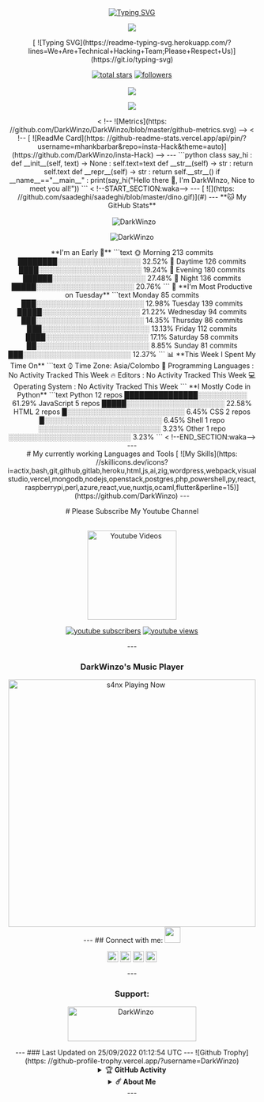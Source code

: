 <div align="center"><a href="https://git.io/typing-svg"><img src="https://readme-typing-svg.demolab.com?font=Rubik+Dirt&size=65&pause=1000&color=F72C3F&background=FF20A500&center=true&vCenter=true&width=1000&height=150&lines=I'm+DarkWinzo;New+Beginning+Developer;Please+Support+Me;Please+Contact+Me" alt="Typing SVG" /></a><p align="center"><a href="https://github.com/DarkWinzo"><img align="center" src="https://github-cardname.caliph.my.id/api?name=DarkWinzo&description=Hello,%20I%20am%20DarkWinzo.%20I%20am%20beginner%20in%20programming,%20please%20Support%20Me&image=https://i.ibb.co/XS694VV/peakpx.jpg&backgroundColor=%23ecf0f1&instagram=@darkWinzo&github=DarkWinzo&pattern=ticTacToe&colorPattern=%23eaeaea&site=youtube.com/DarkWinzo"/></a></p><div align="center">[ ![Typing SVG](https://readme-typing-svg.herokuapp.com/?lines=We+Are+Technical+Hacking+Team;Please+Respect+Us)](https://git.io/typing-svg)
<p align="center"> <a href="https://github.com/DarkWinzo?tab=repositories&sort=stargazers"> <img alt="total stars" title="Total stars on GitHub" src="https://custom-icon-badges.herokuapp.com/badge/dynamic/json?logo=star&color=55960c&labelColor=488207&label=Stars&style=for-the-badge&query=%24.stars&url=https://api.github-star-counter.workers.dev/user/DarkWinzo"/></a> <a href="https://github.com/DarkWinzo?tab=followers"> <img alt="followers" title="Follow me on Github" src="https://custom-icon-badges.herokuapp.com/github/followers/DarkWinzo?color=236ad3&labelColor=1155ba&style=for-the-badge&logo=person-add&label=Follow&logoColor=white"/></a> </br></br> <a href="https://github.com/DarkWinzo/Bosco"> <img src="https://komarev.com/ghpvc/?username=DarkWinzo&label=Profile%20views&color=brightgreen&label=Profile+Views&style=plastic"> </a> </p> <p align="center"> <img src="https://profile-counter.glitch.me/DarkWinzo/count.svg" /> </p> < !-- ![Metrics](https: //github.com/DarkWinzo/DarkWinzo/blob/master/github-metrics.svg)
--> < !-- [ ![ReadMe Card](https: //github-readme-stats.vercel.app/api/pin/?username=mhankbarbar&repo=insta-Hack&theme=auto)](https://github.com/DarkWinzo/insta-Hack)
--> --- ```python class say_hi : def __init__(self, text) -> None : self.text=text def __str__(self) -> str : return self.text def __repr__(self) -> str : return self.__str__() if __name__=="__main__" : print(say_hi("Hello there 👋, I'm DarkWInzo, Nice to meet you all!")) ``` < !--START_SECTION:waka--> --- [ ![](https: //github.com/saadeghi/saadeghi/blob/master/dino.gif)](#)
--- **🐱 My GitHub Stats** <p>&nbsp;
<img align="center" src="https://github-readme-stats.vercel.app/api?username=DarkWinzo&show_icons=true&theme=highcontrast" alt="DarkWinzo" /></p> <p><img align="center" src="https://github-readme-streak-stats.herokuapp.com/?user=DarkWinzo&theme=highcontrast" alt="DarkWinzo" /></p> </details> **I'm an Early 🐤** 
 ```text 🌞 Morning 213 commits ████████░░░░░░░░░░░░░░░░░ 32.52% 🌆 Daytime 126 commits ████░░░░░░░░░░░░░░░░░░░░░ 19.24% 🌃 Evening 180 commits ██████░░░░░░░░░░░░░░░░░░░ 27.48% 🌙 Night 136 commits █████░░░░░░░░░░░░░░░░░░░░ 20.76% ``` 📅 **I'm Most Productive on Tuesday** 
 ```text Monday 85 commits ███░░░░░░░░░░░░░░░░░░░░░░ 12.98% Tuesday 139 commits █████░░░░░░░░░░░░░░░░░░░░ 21.22% Wednesday 94 commits ███░░░░░░░░░░░░░░░░░░░░░░ 14.35% Thursday 86 commits ███░░░░░░░░░░░░░░░░░░░░░░ 13.13% Friday 112 commits ████░░░░░░░░░░░░░░░░░░░░░ 17.1% Saturday 58 commits ██░░░░░░░░░░░░░░░░░░░░░░░ 8.85% Sunday 81 commits ███░░░░░░░░░░░░░░░░░░░░░░ 12.37% ``` 📊 **This Week I Spent My Time On** ```text ⌚︎ Time Zone: Asia/Colombo 💬 Programming Languages : No Activity Tracked This Week 🔥 Editors : No Activity Tracked This Week 💻 Operating System : No Activity Tracked This Week ``` **I Mostly Code in Python** ```text Python 12 repos ███████████████░░░░░░░░░░ 61.29% JavaScript 5 repos █████░░░░░░░░░░░░░░░░░░░░ 22.58% HTML 2 repos █░░░░░░░░░░░░░░░░░░░░░░░░ 6.45% CSS 2 repos █░░░░░░░░░░░░░░░░░░░░░░░░ 6.45% Shell 1 repo ░░░░░░░░░░░░░░░░░░░░░░░░░ 3.23% Other 1 repo ░░░░░░░░░░░░░░░░░░░░░░░░░ 3.23% ``` < !--END_SECTION:waka--> --- <div align="center"> # My currently working Languages and Tools [ ![My Skills](https: //skillicons.dev/icons?i=actix,bash,git,github,gitlab,heroku,html,js,ai,zig,wordpress,webpack,visualstudio,vercel,mongodb,nodejs,openstack,postgres,php,powershell,py,react,raspberrypi,perl,azure,react,vue,nuxtjs,ocaml,flutter&perline=15)](https://github.com/DarkWinzo)
--- <p align="center"> # Please Subscribe My Youtube Channel <br><br> <p align="center"> <a href="https://youtube.com/channel/UCvdAz2Ll-LedcDApJ2IGP6A"><img title="Youtube Videos" src="https://github.com/Alien-alfa/Alien-alfa/blob/beta/MD-Images/yt.png?raw=true" width="180"/></a></div> <p align="center"> <a href="https://youtube.com/channel/UCvdAz2Ll-LedcDApJ2IGP6A?sub_confirmation=1"> <img alt="youtube subscribers" title="Subscribe to my YouTube channel" src="https://freshidea.com/jonah/youtube-api/subscribers-badge.php?label=Subscribers&style=for-the-badge&color=red&labelColor=ce4630"/></a> <a href="https://youtube.com/channel/UCvdAz2Ll-LedcDApJ2IGP6A"> <img alt="youtube views" title="YouTube views" src="https://freshidea.com/jonah/youtube-api/view-count-badge.php?label=View+Count&style=for-the-badge&color=blue&labelColor=0b689d"/></a> </p> </p> --- <h3>DarkWinzo's Music Player</h3>
 <img src="https://readme-spotify-status-rho.vercel.app/api/run-spotify-status.py" alt="s4nx Playing Now" width="500" /> --- ## Connect with me: <img src="https://media.giphy.com/media/LnQjpWaON8nhr21vNW/giphy.gif" height="32"> <p align="center"> <a href="https://sltechtips.zyrosite.com" target="blank"><img align="center" height="22px" src="./SocialLogo/Web.png" alt="DarkWinzo" /></a> <a href="https://api.whatsapp.com/send?phone=94775200935&text=Hello%20DarkWinzo" target="blank"><img align="center" height="22px" src="./SocialLogo/WhatsApp.png" alt="DarkWinzo"/></a> <a href="https://telegram.me/DarkWinzo" target="blank"><img align="center" height="22px" src="./SocialLogo/Telegram.png" alt="DarkWinzo" /></a> <a href="mailto:DarkWinzo?&subject=DarkWinzo Official Help&body=DarkWinzo2240@gmail.com" target="blank"><img align="center" height="22px" src="./SocialLogo/Gmail.png" alt="DarkWinzo" /></a> </p> --- <h3 align="center">Support:</h3> <p><a href="https://www.buymeacoffee.com/DarkWinzo"> <img align="center" src="https://cdn.buymeacoffee.com/buttons/v2/default-yellow.png" height="70" width="260" alt="DarkWinzo" /></a></p> </div> --- ### Last Updated on 25/09/2022 01:12:54 UTC --- ![Github Trophy](https: //github-profile-trophy.vercel.app/?username=DarkWinzo)
</details> <details> <summary>&#127942 <b>GitHub Activity</b></summary><br/> ![Metrics](https: //metrics.lecoq.io/DarkWinzo?template=classic&followup=1&isocalendar=1&languages=1&isocalendar.duration=half-year&config.timezone=IndiaStandardTime%2FIstanbul)
[ ![News](https: //github-readme-stats.vercel.app/api/pin/?username=DarkWinzo&theme=highcontrast&repo=DarkWinzo)](https://github.com/DarkWinzo)
</details> <details> <summary><b>☄️ About Me </b></summary><br/> --- Hi, I'm DarkWinzo
 I am an AI Developer. My real thing to do crating artificial brains, neural tools. Also ı am a student of mechatronics enginering. I am 19 yeas old. From Sri Lanka 🇱🇰 I worked with Instagram, Gitlab, Bitbucket, Brainshop. Some of for testing, some things for developing. If you have any question for me ı put my contact information above. See you 💘 </details> ---
